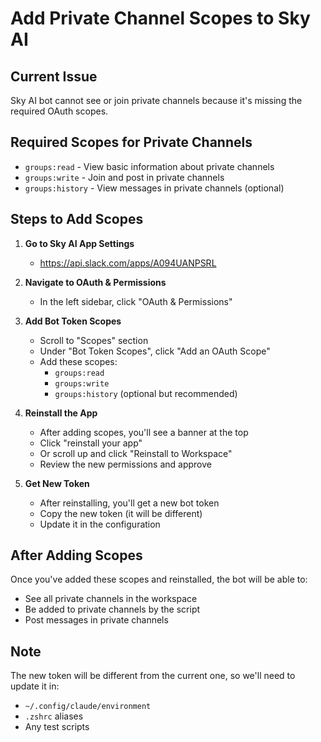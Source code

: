 # Add Private Channel Scopes to Sky AI

## Current Issue
Sky AI bot cannot see or join private channels because it's missing the required OAuth scopes.

## Required Scopes for Private Channels
- `groups:read` - View basic information about private channels
- `groups:write` - Join and post in private channels
- `groups:history` - View messages in private channels (optional)

## Steps to Add Scopes

1. **Go to Sky AI App Settings**
   - https://api.slack.com/apps/A094UANPSRL

2. **Navigate to OAuth & Permissions**
   - In the left sidebar, click "OAuth & Permissions"

3. **Add Bot Token Scopes**
   - Scroll to "Scopes" section
   - Under "Bot Token Scopes", click "Add an OAuth Scope"
   - Add these scopes:
     - `groups:read`
     - `groups:write`
     - `groups:history` (optional but recommended)

4. **Reinstall the App**
   - After adding scopes, you'll see a banner at the top
   - Click "reinstall your app" 
   - Or scroll up and click "Reinstall to Workspace"
   - Review the new permissions and approve

5. **Get New Token**
   - After reinstalling, you'll get a new bot token
   - Copy the new token (it will be different)
   - Update it in the configuration

## After Adding Scopes
Once you've added these scopes and reinstalled, the bot will be able to:
- See all private channels in the workspace
- Be added to private channels by the script
- Post messages in private channels

## Note
The new token will be different from the current one, so we'll need to update it in:
- `~/.config/claude/environment`
- `.zshrc` aliases
- Any test scripts